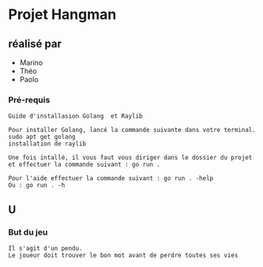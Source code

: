 # Projet Hangman

## réalisé par 
- Marino
- Théo
- Paolo

### Pré-requis
    Guide d'installasion Golang  et Raylib

    Pour installer Golang, lancé la commande suivante dans votre terminal.
    sudo apt get golang 
    installation de raylib

    Une fois intallé, il vous faut vous diriger dans le dossier du projet et effectuer la commande suivant : go run .

    Pour l'aide effectuer la commande suivant : go run . -help
    Ou : go run . -h

U
---
### But du jeu
    Il s'agit d'un pendu.
    Le joueur doit trouver le bon mot avant de perdre toutes ses vies
